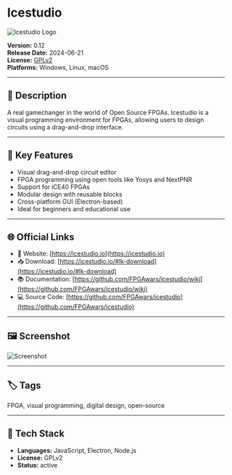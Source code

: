 # Icestudio

![Icestudio Logo](https://icestudio.io/images/icestudio-logo.svg)

**Version:** 0.12  
**Release Date:** 2024-06-21  
**License:** [GPLv2](https://github.com/FPGAwars/icestudio/blob/develop/LICENSE)  
**Platforms:** Windows, Linux, macOS  

---

## 🧩 Description

A real gamechanger in the world of Open Source FPGAs. Icestudio is a visual programming environment for FPGAs, allowing users to design circuits using a drag-and-drop interface.

---

## 🚀 Key Features

<!-- FEATURES:START -->
- Visual drag-and-drop circuit editor
- FPGA programming using open tools like Yosys and NextPNR
- Support for iCE40 FPGAs
- Modular design with reusable blocks
- Cross-platform GUI (Electron-based)
- Ideal for beginners and educational use
<!-- FEATURES:END -->

---

## 🌐 Official Links

- 🔗 Website: [https://icestudio.io](https://icestudio.io)
- 📥 Download: [https://icestudio.io/#lk-download](https://icestudio.io/#lk-download)
- 📚 Documentation: [https://github.com/FPGAwars/icestudio/wiki](https://github.com/FPGAwars/icestudio/wiki)
- 💻 Source Code: [https://github.com/FPGAwars/icestudio](https://github.com/FPGAwars/icestudio)

---

## 🖼️ Screenshot

![Screenshot](https://icestudio.io/images/img-01.png)

---

## 🏷️ Tags

FPGA, visual programming, digital design, open-source

---

## 🔧 Tech Stack

- **Languages:** JavaScript, Electron, Node.js
- **License:** GPLv2
- **Status:** active
